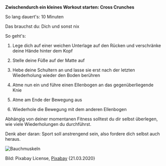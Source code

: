 **Zwischendurch ein kleines Workout starten: Cross Crunches**

So lang dauert's: 10 Minuten

Das brauchst du: Dich und sonst nix

So geht's:
  1. Lege dich auf einer weichen Unterlage auf den Rücken und verschränke deine Hände hinter dem Kopf
  
  2. Stelle deine Füße auf der Matte auf
  
  3. Hebe deine Schultern an und lasse sie erst nach der letzten Wiederholung wieder den Boden berühren  
  
  4. Atme nun ein und führe einen Ellenbogen an das gegenüberliegende Knie
  
  5. Atme am Ende der Bewegung aus
  
  6. Wiederhole die Bewegung mit dem anderen Ellenbogen
  
Abhängig von deiner momentanen Fitness solltest du dir selbst überlegen, wie viele Wiederholungen du durchführst. 

Denk aber daran: Sport soll anstrengend sein, also fordere dich selbst auch heraus.


![Bauchmuskeln](https://cdn.pixabay.com/photo/2017/04/22/10/15/sport-2250970_1280.jpg)

Bild:  Pixabay License, [Pixabay](https://pixabay.com/de/photos/sport-training-bauchmuskeln-sixpack-2250970/) {21.03.2020}
